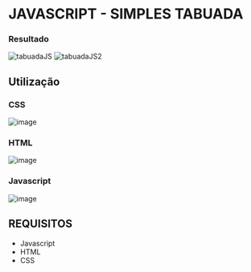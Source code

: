 # JAVASCRIPT - SIMPLES TABUADA

### Resultado
![tabuadaJS](https://user-images.githubusercontent.com/112535799/218314798-635f4524-49ea-4fb0-87fc-e1c88e1412d3.PNG)
![tabuadaJS2](https://user-images.githubusercontent.com/112535799/218314806-d9717e35-60bb-49fb-8a01-53a89d412429.PNG)

## Utilização

### CSS
![image](https://user-images.githubusercontent.com/112535799/218314733-67c471f4-ca8f-4d30-a774-f31756236d2a.png)

### HTML
![image](https://user-images.githubusercontent.com/112535799/218314762-96119258-918e-4701-b06f-c9ad3f4192a8.png)

### Javascript
![image](https://user-images.githubusercontent.com/112535799/218314777-f6fca1e1-c98a-4f64-99f4-85fd7015a87a.png)

## REQUISITOS
- Javascript
- HTML
- CSS
